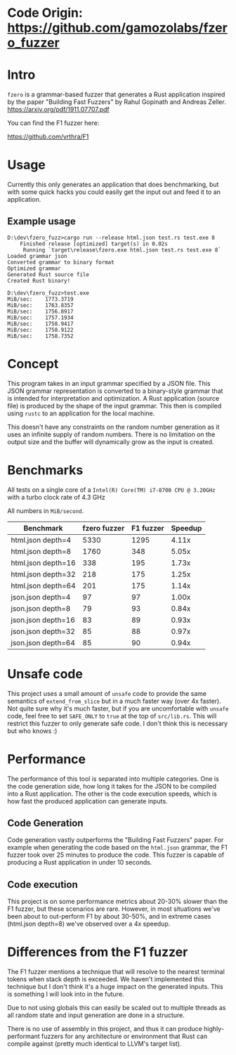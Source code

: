 # Code Origin: https://github.com/gamozolabs/fzero_fuzzer

# Intro

`fzero` is a grammar-based fuzzer that generates a Rust application inspired
by the paper "Building Fast Fuzzers" by Rahul Gopinath and Andreas Zeller.
https://arxiv.org/pdf/1911.07707.pdf

You can find the F1 fuzzer here:

https://github.com/vrthra/F1

# Usage

Currently this only generates an application that does benchmarking, but with
some quick hacks you could easily get the input out and feed it to an
application.

## Example usage

```
D:\dev\fzero_fuzz>cargo run --release html.json test.rs test.exe 8
    Finished release [optimized] target(s) in 0.02s
     Running `target\release\fzero.exe html.json test.rs test.exe 8`
Loaded grammar json
Converted grammar to binary format
Optimized grammar
Generated Rust source file
Created Rust binary!

D:\dev\fzero_fuzz>test.exe
MiB/sec:    1773.3719
MiB/sec:    1763.8357
MiB/sec:    1756.8917
MiB/sec:    1757.1934
MiB/sec:    1758.9417
MiB/sec:    1758.9122
MiB/sec:    1758.7352
```

# Concept

This program takes in an input grammar specified by a JSON file. This JSON
grammar representation is converted to a binary-style grammar that is intended
for interpretation and optimization. A Rust application (source file) is
produced by the shape of the input grammar. This then is compiled using `rustc`
to an application for the local machine.

This doesn't have any constraints on the random number generation as it uses an
infinite supply of random numbers. There is no limitation on the output size
and the buffer will dynamically grow as the input is created.

# Benchmarks

All tests on a single core of a `Intel(R) Core(TM) i7-8700 CPU @ 3.20GHz` with a turbo clock rate of 4.3 GHz

All numbers in `MiB/second`.

| Benchmark          | fzero fuzzer | F1 fuzzer | Speedup |
|--------------------|--------------|-----------|---------|
| html.json depth=4  |         5330 |      1295 |   4.11x |
| html.json depth=8  |         1760 |       348 |   5.05x |
| html.json depth=16 |          338 |       195 |   1.73x |
| html.json depth=32 |          218 |       175 |   1.25x |
| html.json depth=64 |          201 |       175 |   1.14x |
| json.json depth=4  |           97 |        97 |   1.00x |
| json.json depth=8  |           79 |        93 |   0.84x |
| json.json depth=16 |           83 |        89 |   0.93x |
| json.json depth=32 |           85 |        88 |   0.97x |
| json.json depth=64 |           85 |        90 |   0.94x |

# Unsafe code

This project uses a small amount of `unsafe` code to provide the same semantics
of `extend_from_slice` but in a much faster way (over 4x faster). Not quite
sure why it's much faster, but if you are uncomfortable with `unsafe` code,
feel free to set `SAFE_ONLY` to `true` at the top of `src/lib.rs`. This will
restrict this fuzzer to only generate safe code. I don't think this is
necessary but who knows :)

# Performance

The performance of this tool is separated into multiple categories. One is the
code generation side, how long it takes for the JSON to be compiled into a Rust
application. The other is the code execution speeds, which is how fast the
produced application can generate inputs.

## Code Generation

Code generation vastly outperforms the "Building Fast Fuzzers" paper. For
example when generating the code based on the `html.json` grammar, the F1
fuzzer took over 25 minutes to produce the code. This fuzzer is capable of
producing a Rust application in under 10 seconds.

## Code execution

This project is on some performance metrics about 20-30% slower than the F1
fuzzer, but these scenarios are rare. However, in most situations we've been
about to out-perform F1 by about 30-50%, and in extreme cases (html.json
depth=8) we've observed over a 4x speedup.

# Differences from the F1 fuzzer

The F1 fuzzer mentions a technique that will resolve to the nearest terminal
tokens when stack depth is exceeded. We haven't implemented this technique but
I don't think it's a huge impact on the generated inputs. This is something I
will look into in the future.

Due to not using globals this can easily be scaled out to multiple threads as
all random state and input generation are done in a structure.

There is no use of assembly in this project, and thus it can produce
highly-performant fuzzers for any architecture or environment that Rust can
compile against (pretty much identical to LLVM's target list).

